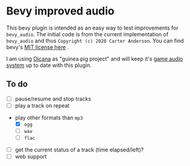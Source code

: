 # Bevy improved audio

This bevy plugin is intended as an easy way to test improvements for `bevy_audio`. The initial code is from the current implementation of `bevy_audio` and thus `Copyright (c) 2020 Carter Anderson`. You can find bevy's [MIT license here](https://github.com/bevyengine/bevy/blob/master/LICENSE) .

I am using [Oicana](https://github.com/NiklasEi/oicana) as "guinea pig project" and will keep it's [game audio system](https://github.com/NiklasEi/oicana/blob/master/crates/oicana_plugin/src/audio.rs) up to date with this plugin.

## To do
- [ ] pause/resume and stop tracks
- [ ] play a track on repeat
- play other formats than `mp3`
  - [x] `ogg`
  - [ ] `wav`
  - [ ] `flac`
- [ ] get the current status of a track (time elapsed/left)?
- [ ] web support
